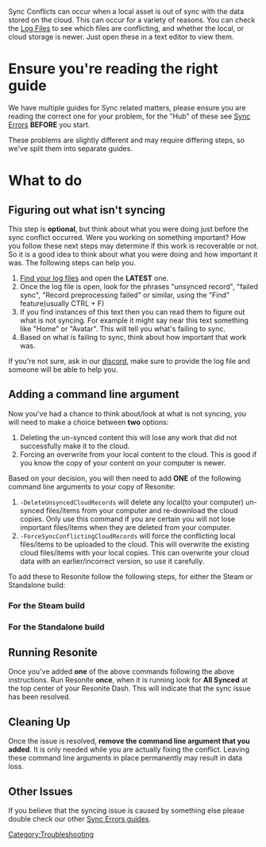 <languages/> <translate> Sync Conflicts can occur when a local asset is
out of sync with the data stored on the cloud. This can occur for a
variety of reasons. You can check the [Log Files](Log_Files "wikilink")
to see which files are conflicting, and whether the local, or cloud
storage is newer. Just open these in a text editor to view them.

# Ensure you're reading the right guide

We have multiple guides for Sync related matters, please ensure you are
reading the correct one for your problem, for the "Hub" of these see
[Sync Errors](Sync_Errors "wikilink") **BEFORE** you start.

These problems are slightly different and may require differing steps,
so we've split them into separate guides.

# What to do

## Figuring out what isn't syncing

This step is **optional**, but think about what you were doing just
before the sync conflict occurred. Were you working on something
important? How you follow these next steps may determine if this work is
recoverable or not. So it is a good idea to think about what you were
doing and how important it was. The following steps can help you.

1.  [Find your log files](Log_Files "wikilink") and open the **LATEST**
    one.
2.  Once the log file is open, look for the phrases "unsynced record",
    "failed sync", "Record preprocessing failed" or similar, using the
    "Find" feature(usually CTRL + F)
3.  If you find instances of this text then you can read them to figure
    out what is not syncing. For example it might say near this text
    something like "Home" or "Avatar". This will tell you what's failing
    to sync.
4.  Based on what is failing to sync, think about how important that
    work was.

If you're not sure, ask in our [discord](https://discord.gg/Resonite),
make sure to provide the log file and someone will be able to help you.

## Adding a command line argument

Now you've had a chance to think about/look at what is not syncing, you
will need to make a choice between **two** options:

1.  Deleting the un-synced content this will lose any work that did not
    successfully make it to the cloud.
2.  Forcing an overwrite from your local content to the cloud. This is
    good if you know the copy of your content on your computer is newer.

Based on your decision, you will then need to add **ONE** of the
following command line arguments to your copy of Resonite:

1.  `-DeleteUnsyncedCloudRecords` will delete any local(to your
    computer) un-synced files/items from your computer and re-download
    the cloud copies. Only use this command if you are certain you will
    not lose important files/items when they are deleted from your
    computer.
2.  `-ForceSyncConflictingCloudRecords` will force the conflicting local
    files/items to be uploaded to the cloud. This will overwrite the
    existing cloud files/items with your local copies. This can
    overwrite your cloud data with an earlier/incorrect version, so use
    it carefully.

To add these to Resonite follow the following steps, for either the
Steam or Standalone build:

### For the Steam build

### For the Standalone build

## Running Resonite

Once you've added **one** of the above commands following the above
instructions. Run Resonite **once**, when it is running look for **All
Synced** at the top center of your Resonite Dash. This will indicate
that the sync issue has been resolved.

## Cleaning Up

Once the issue is resolved, **remove the command line argument that you
added**. It is only needed while you are actually fixing the conflict.
Leaving these command line arguments in place permanently may result in
data loss.

## Other Issues

If you believe that the syncing issue is caused by something else please
double check our other [Sync Errors guides](Sync_Errors "wikilink").
</translate>

[Category:Troubleshooting](Category:Troubleshooting "wikilink")